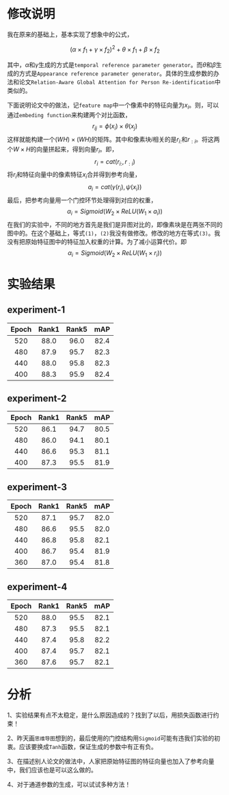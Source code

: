 # 修改说明

我在原来的基础上，基本实现了想象中的公式，

$$
(\alpha \times f_1 + \gamma \times f_2)^2 + \theta \times f_1 + \beta \times f_2
$$

  其中，$\alpha$和$\gamma$生成的方式是`temporal reference parameter generator`。而$\theta$和$\beta$生成的方式是`Appearance reference parameter generator`。具体的生成参数的办法和论文`Relation-Aware Global Attention for Person Re-identification`中类似的。
    
  下面说明论文中的做法，记`feature map`中一个像素中的特征向量为$x_i$。则，可以通过`embeding function`来构建两个对比函数，
$$
r_{ij}= \phi(x_i) \times \theta(x_j) \tag{1}
$$
这样就能构建一个$(WH)\times(WH)$的矩阵。其中和像素块$i$相关的是$r_{i:}$和$r_{:i}$。将这两个$W\times H$的向量拼起来，得到向量$r_i$。即，
$$
r_i = cat(r_{i:},r_{:i})          \tag{2}
$$
将$r_i$和特征向量中的像素特征$x_i$合并得到参考向量，
$$
a_i = cat(\gamma(r_i),\psi(x_i))   \tag{3}
$$
最后，把参考向量用一个门控环节处理得到对应的权重，
$$
\alpha_i = Sigmoid(W_2\times ReLU(W_1\times a_i))   \tag{4}
$$
  在我们的实验中，不同的地方首先是我们是异图对比的，即像素块是在两张不同的图中的。在这个基础上，等式`(1)`，`(2)`我没有做修改。修改的地方在等式`(3)`。我没有把原始特征图中的特征加入权重的计算。为了减小运算代价。即
$$
\alpha_i = Sigmoid(W_2\times ReLU(W_1\times r_i))    \tag{5}
$$


# 实验结果

## experiment-1

|Epoch|Rank1|Rank5|mAP|
|:--:|:--:|:--:|:--:|
|520|88.0|96.0|82.4|
|480|87.9|95.7|82.3|
|440|88.0|95.8|82.3|
|400|88.3|95.9|82.4|

## experiment-2

|Epoch|Rank1|Rank5|mAP|
|:--:|:--:|:--:|:--:|
|520|86.1|94.7|80.5|
|480|86.0|94.1|80.1|
|440|86.6|95.3|81.1|
|400|87.3|95.5|81.9|

## experiment-3

|Epoch|Rank1|Rank5|mAP|
|:--:|:--:|:--:|:--:|
|520|87.1|95.7|82.0|
|480|86.6|95.5|82.0|
|440|86.8|95.8|82.1|
|400|86.7|95.4|81.9|
|360|87.0|95.4|81.8|

## experiment-4

|Epoch|Rank1|Rank5|mAP|
|:--:|:--:|:--:|:--:|
|520|88.0|95.5|82.1|
|480|87.3|95.5|82.1|
|440|87.4|95.8|82.2|
|400|87.4|95.7|82.1|
|360|87.6|95.7|82.1|

# 分析

1、实验结果有点不太稳定，是什么原因造成的？找到了以后，用损失函数进行约束！

2、昨天画`思维导图`想到的，最后使用的门控结构用`Sigmoid`可能有违我们实验的初衷。应该要换成`Tanh`函数，保证生成的参数中有正有负。

3、在描述别人论文的做法中，人家把原始特征图的特征向量也加入了参考向量中，我们应该也是可以这么做的。

4、对于通道参数的生成，可以试试多种方法！